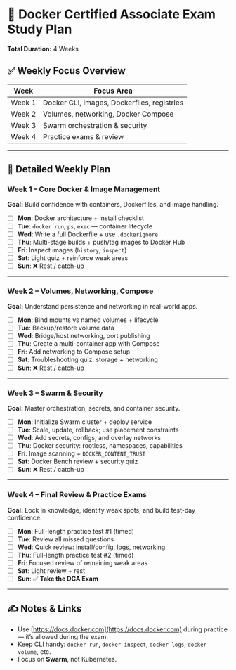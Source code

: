# 🐳 Docker Certified Associate Exam Study Plan

**Total Duration:** 4 Weeks  

## ✅ Weekly Focus Overview

| Week | Focus Area |
|------|------------|
| Week 1 | Docker CLI, images, Dockerfiles, registries |
| Week 2 | Volumes, networking, Docker Compose |
| Week 3 | Swarm orchestration & security |
| Week 4 | Practice exams & review |

---

## 📆 Detailed Weekly Plan

### Week 1 – Core Docker & Image Management  
**Goal:** Build confidence with containers, Dockerfiles, and image handling.

- [ ] **Mon**: Docker architecture + install checklist  
- [ ] **Tue**: `docker run`, `ps`, `exec` — container lifecycle  
- [ ] **Wed**: Write a full Dockerfile + use `.dockerignore`  
- [ ] **Thu**: Multi-stage builds + push/tag images to Docker Hub  
- [ ] **Fri**: Inspect images (`history`, `inspect`)  
- [ ] **Sat**: Light quiz + reinforce weak areas  
- [ ] **Sun**: ❌ Rest / catch-up  

---

### Week 2 – Volumes, Networking, Compose  
**Goal:** Understand persistence and networking in real-world apps.

- [ ] **Mon**: Bind mounts vs named volumes + lifecycle  
- [ ] **Tue**: Backup/restore volume data  
- [ ] **Wed**: Bridge/host networking, port publishing  
- [ ] **Thu**: Create a multi-container app with Compose  
- [ ] **Fri**: Add networking to Compose setup  
- [ ] **Sat**: Troubleshooting quiz: storage + networking  
- [ ] **Sun**: ❌ Rest / catch-up  

---

### Week 3 – Swarm & Security  
**Goal:** Master orchestration, secrets, and container security.

- [ ] **Mon**: Initialize Swarm cluster + deploy service  
- [ ] **Tue**: Scale, update, rollback; use placement constraints  
- [ ] **Wed**: Add secrets, configs, and overlay networks  
- [ ] **Thu**: Docker security: rootless, namespaces, capabilities  
- [ ] **Fri**: Image scanning + `DOCKER_CONTENT_TRUST`  
- [ ] **Sat**: Docker Bench review + security quiz  
- [ ] **Sun**: ❌ Rest / catch-up  

---

### Week 4 – Final Review & Practice Exams  
**Goal:** Lock in knowledge, identify weak spots, and build test-day confidence.

- [ ] **Mon**: Full-length practice test #1 (timed)  
- [ ] **Tue**: Review all missed questions  
- [ ] **Wed**: Quick review: install/config, logs, networking  
- [ ] **Thu**: Full-length practice test #2 (timed)  
- [ ] **Fri**: Focused review of remaining weak areas  
- [ ] **Sat**: Light review + rest  
- [ ] **Sun**: ✅ **Take the DCA Exam**  

---

## ✍️ Notes & Links

- Use [https://docs.docker.com](https://docs.docker.com) during practice — it’s allowed during the exam.
- Keep CLI handy: `docker run`, `docker inspect`, `docker logs`, `docker volume`, etc.
- Focus on **Swarm**, not Kubernetes.
